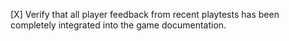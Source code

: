 [X] Verify that all player feedback from recent playtests has been completely integrated into the game documentation.